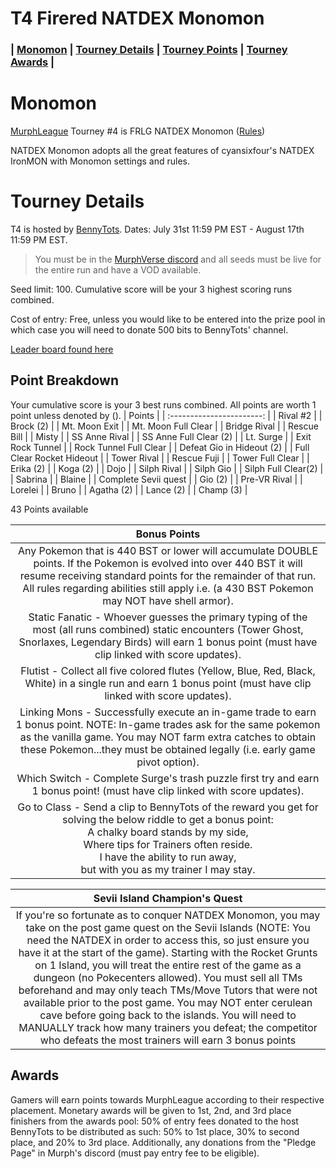 # T4 Firered NATDEX Monomon

### | [Monomon](#Monomon) | [Tourney Details](#Tourney-Details) | [Tourney Points](#Point-Breakdown) | [Tourney Awards](#Awards) |

# Monomon

[MurphLeague](https://github.com/TakeJoshyy/TheMurphVerse/blob/main/2.Tournaments/1.MurphLeague-2025/README.md) Tourney #4 is FRLG NATDEX Monomon ([Rules](https://github.com/TakeJoshyy/TheMurphVerse/tree/main/1.GameModes/FireRed-Monomon#natdex))

NATDEX Monomon adopts all the great features of cyansixfour's NATDEX IronMON with Monomon settings and rules. 

# Tourney Details

T4 is hosted by [BennyTots](https://www.twitch.tv/bennytots). Dates: July 31st 11:59 PM EST - August 17th 11:59 PM EST.

> You must be in the [MurphVerse discord](https://discord.gg/fNX4geCU) and all seeds must be live for the entire run and have a VOD available.

Seed limit: 100. Cumulative score will be your 3 highest scoring runs combined.

Cost of entry: Free, unless you would like to be entered into the prize pool in which case you will need to donate 500 bits to BennyTots' channel.

[Leader board found here](https://takejoshyy.github.io/TheMurphVerse/pages/T4/T4-Leaderboard.html)


## Point Breakdown
Your cumulative score is your 3 best runs combined. All points are worth 1 point unless denoted by ().
|           Points          | 
| :-----------------------: | 
| Rival #2                  |
| Brock (2)                 | 
| Mt. Moon Exit             |
| Mt. Moon Full Clear       |
| Bridge Rival              | 
| Rescue Bill               |
| Misty                     | 
| SS Anne Rival             |
| SS Anne Full Clear (2)    |
| Lt. Surge                 |
| Exit Rock Tunnel          |
| Rock Tunnel Full Clear    |
| Defeat Gio in Hideout (2) |
| Full Clear Rocket Hideout |
| Tower Rival               |
| Rescue Fuji               |
| Tower Full Clear          |
| Erika (2)                 |
| Koga  (2)                 |
| Dojo                      |
| Silph Rival               |
| Silph Gio                 |
| Silph Full Clear(2)       |
| Sabrina                   |
| Blaine                    |
| Complete Sevii quest      |
| Gio (2)                   |
| Pre-VR Rival              |
| Lorelei                   |
| Bruno                     |
| Agatha (2)                |
| Lance (2)                 |
| Champ (3)                 |

  43 Points available 


|        Bonus Points       |
| :-----------------------: |
|Any Pokemon that is 440 BST or lower will accumulate DOUBLE points. If the Pokemon is evolved into over 440 BST it will resume receiving standard points for the remainder of that run. All rules regarding abilities still apply i.e. (a 430 BST Pokemon may NOT have shell armor).|
|Static Fanatic - Whoever guesses the primary typing of the most (all runs combined) static encounters (Tower Ghost, Snorlaxes, Legendary Birds) will earn 1 bonus point (must have clip linked with score updates). |
|Flutist - Collect all five colored flutes (Yellow, Blue, Red, Black, White) in a single run and earn 1 bonus point (must have clip linked with score updates).|
|Linking Mons - Successfully execute an in-game trade to earn 1 bonus point. NOTE: In-game trades ask for the same pokemon as the vanilla game. You may NOT farm extra catches to obtain these Pokemon...they must be obtained legally (i.e. early game pivot option).
|Which Switch - Complete Surge's trash puzzle first try and earn 1 bonus point! (must have clip linked with score updates).|
|Go to Class - Send a clip to BennyTots of the reward you get for solving the below riddle to get a bonus point:<br>A chalky board stands by my side,<br>Where tips for Trainers often reside.<br>I have the ability to run away,<br>but with you as my trainer I may stay.|


|Sevii Island Champion's Quest|
| :-----------------------: |
|If you're so fortunate as to conquer NATDEX Monomon, you may take on the post game quest on the Sevii Islands (NOTE: You need the NATDEX in order to access this, so just ensure you have it at the start of the game). Starting with the Rocket Grunts on 1 Island, you will treat the entire rest of the game as a dungeon (no Pokecenters allowed). You must sell all TMs beforehand and may only teach TMs/Move Tutors that were not available prior to the post game. You may NOT enter cerulean cave before going back to the islands. You will need to MANUALLY track how many trainers you defeat; the competitor who defeats the most trainers will earn 3 bonus points|

## Awards

Gamers will earn points towards MurphLeague according to their respective placement. Monetary awards will be given to 1st, 2nd, and 3rd place finishers from the awards pool: 50% of entry fees donated to the host BennyTots to be distributed as such: 50% to 1st place, 30% to second place, and 20% to 3rd place. Additionally, any donations from the "Pledge Page" in Murph's discord (must pay entry fee to be eligible).
